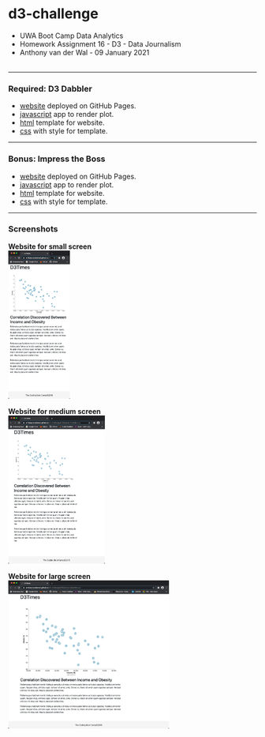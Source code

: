 # d3-challenge
- UWA Boot Camp Data Analytics
- Homework Assignment 16 - D3 - Data Journalism
- Anthony van der Wal - 09 January 2021
<br><br>

---
### Required: D3 Dabbler
- [website](https://anthonyvanderwal.github.io/d3-challenge/d3DataJournalism/) deployed on GitHub Pages.
- [javascript](./d3DataJournalism/assets/js/app.js) app to render plot.
- [html](./d3DataJournalism/index.html) template for website.
- [css](./d3DataJournalism/assets/css/d3Style.css) with style for template.

---
### Bonus: Impress the Boss
- [website](https://anthonyvanderwal.github.io/d3-challenge/d3DataJournalismBonus/) deployed on GitHub Pages.
- [javascript](./d3DataJournalismBonus/assets/js/app.js) app to render plot.
- [html](./d3DataJournalismBonus/index.html) template for website.
- [css](./d3DataJournalismBonus/assets/css/d3Style.css) with style for template.

---
### Screenshots
**Website for small screen**  
<kbd><img style="margin-left:0px;border:0px solid blue;" 
     height='300' title="small"
     src="./d3DataJournalismBonus/assets/img/d3-small.png" /></kbd>

**Website for medium screen**  
<kbd><img style="margin-left:0px;border:0px solid blue;" 
     height='300' title="medium"
     src="./d3DataJournalismBonus/assets/img/d3-medium.png" /></kbd>

**Website for large screen**  
<kbd><img style="margin-left:0px;border:0px solid blue;" 
     height='300' title="large"
     src="./d3DataJournalismBonus/assets/img/d3-large.png" /></kbd>
